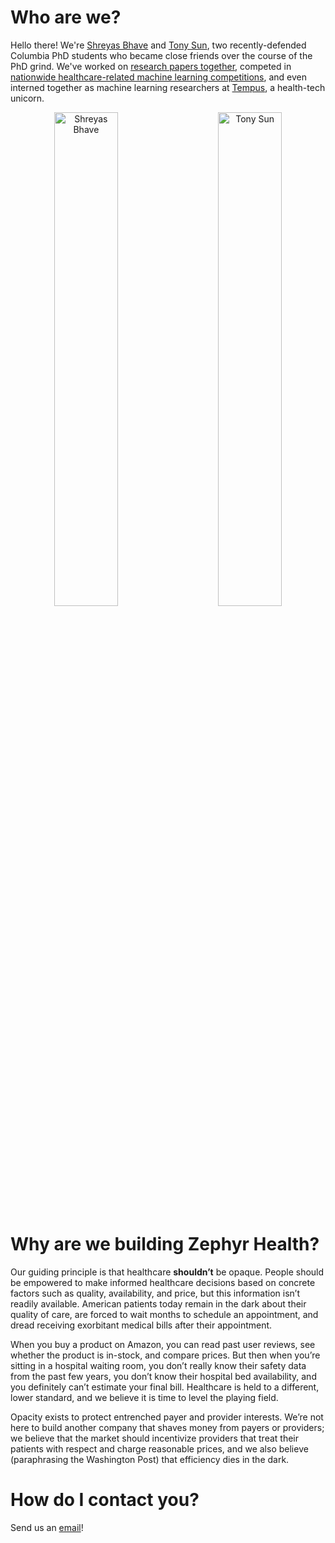 # Who are we?

Hello there!  We're [Shreyas Bhave](https://www.linkedin.com/in/shreyasabhave/) and [Tony Sun](https://www.linkedin.com/in/toekneesunshine/), two recently-defended Columbia PhD students who became close friends over the course of the PhD grind. We've worked on [research papers together](https://arxiv.org/pdf/2203.05174v1.pdf), competed in [nationwide healthcare-related machine learning competitions](https://www.dbmi.columbia.edu/cms-ai-team/), and even interned together as machine learning researchers at [Tempus](https://www.tempus.com/), a health-tech unicorn. 

<p align="center">
  <img alt="Shreyas Bhave" src="./shreyas.png" width="45%">
&nbsp; &nbsp; &nbsp; &nbsp;
  <img alt="Tony Sun" src="./tony.png" width="45%">
</p>

# Why are we building Zephyr Health?

Our guiding principle is that healthcare **shouldn’t** be opaque. People should be empowered to make informed healthcare decisions based on concrete factors such as quality, availability, and price, but this information isn’t readily available. American patients today remain in the dark about their quality of care, are forced to wait months to schedule an appointment, and dread receiving exorbitant medical bills after their appointment.

When you buy a product on Amazon, you can read past user reviews, see whether the product is in-stock, and compare prices. But then when you’re sitting in a hospital waiting room, you don’t really know their safety data from the past few years, you don’t know their hospital bed availability, and you definitely can’t estimate your final bill. Healthcare is held to a different, lower standard, and we believe it is time to level the playing field. 

Opacity exists to protect entrenched payer and provider interests. We’re not here to build another company that shaves money from payers or providers; we believe that the market should incentivize providers that treat their patients with respect and charge reasonable prices, and we also believe (paraphrasing the Washington Post) that efficiency dies in the dark. 

# How do I contact you?

Send us an [email](mailto:zephyrhealthllc@gmail.com)!